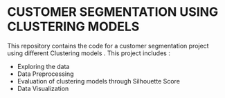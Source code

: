 # CUSTOMER SEGMENTATION USING CLUSTERING MODELS

This repository contains the code for a customer segmentation project using different Clustering models . This project includes :
 * Exploring the data
 * Data Preprocessing
 * Evaluation of clustering models through Silhouette Score
 * Data Visualization

